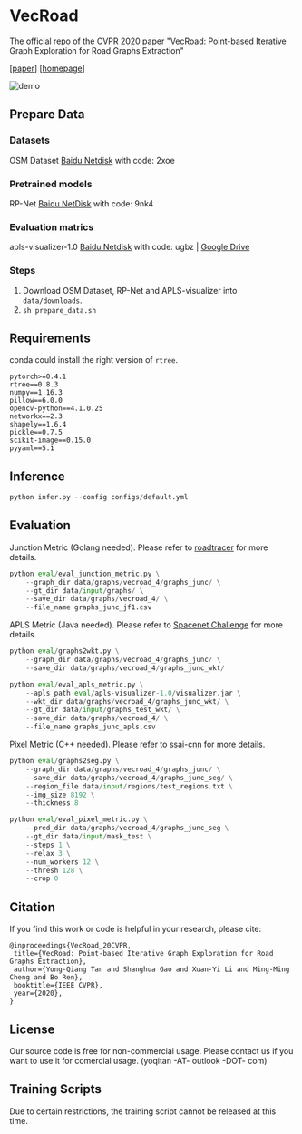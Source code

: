 # VecRoad

The official repo of the CVPR 2020 paper "VecRoad: Point-based Iterative Graph Exploration for Road Graphs Extraction"

\[[paper](http://openaccess.thecvf.com/content_CVPR_2020/papers/Tan_VecRoad_Point-Based_Iterative_Graph_Exploration_for_Road_Graphs_Extraction_CVPR_2020_paper.pdf)\] \[[homepage](https://mmcheng.net/vecroad)\]

![demo](demo.jpg)

## Prepare Data

### Datasets

OSM Dataset [Baidu Netdisk](https://pan.baidu.com/s/127Bx28LMQC4X4m5rNvRWcA) with code: 2xoe

### Pretrained models

RP-Net [Baidu NetDisk](https://pan.baidu.com/s/15Qloov4cuJCQPDSYcv9G8w)
with code: 9nk4

### Evaluation matrics

apls-visualizer-1.0 [Baidu Netdisk](https://pan.baidu.com/s/1xm_FDxJE81KEGbTW8-suJQ) with code: ugbz | [Google Drive](https://drive.google.com/file/d/1rwbj_o-ELBfruPZuVkCnEQxAX2-Pz5DX/view?usp=sharing)

### Steps

1. Download OSM Dataset, RP-Net and APLS-visualizer into `data/downloads`.
2. `sh prepare_data.sh`

## Requirements

conda could install the right version of `rtree`.

``` requirements
pytorch>=0.4.1
rtree==0.8.3
numpy==1.16.3
pillow==6.0.0
opencv-python==4.1.0.25
networkx==2.3
shapely==1.6.4
pickle==0.7.5
scikit-image==0.15.0
pyyaml==5.1
```

## Inference

``` python
python infer.py --config configs/default.yml
```

## Evaluation

Junction Metric (Golang needed). Please refer to [roadtracer](https://github.com/mitroadmaps/roadtracer) for more details.

``` python
python eval/eval_junction_metric.py \
    --graph_dir data/graphs/vecroad_4/graphs_junc/ \
    --gt_dir data/input/graphs/ \
    --save_dir data/graphs/vecroad_4/ \
    --file_name graphs_junc_jf1.csv
```

APLS Metric (Java needed). Please refer to [Spacenet Challenge](https://github.com/SpaceNetChallenge) for more details.

``` python
python eval/graphs2wkt.py \
    --graph_dir data/graphs/vecroad_4/graphs_junc/ \
    --save_dir data/graphs/vecroad_4/graphs_junc_wkt/

python eval/eval_apls_metric.py \
    --apls_path eval/apls-visualizer-1.0/visualizer.jar \
    --wkt_dir data/graphs/vecroad_4/graphs_junc_wkt/ \
    --gt_dir data/input/graphs_test_wkt/ \
    --save_dir data/graphs/vecroad_4/ \
    --file_name graphs_junc_apls.csv
```

Pixel Metric (C++ needed). Please refer to [ssai-cnn](https://github.com/mitmul/ssai-cnn) for more details.

``` python
python eval/graphs2seg.py \
    --graph_dir data/graphs/vecroad_4/graphs_junc/ \
    --save_dir data/graphs/vecroad_4/graphs_junc_seg/ \
    --region_file data/input/regions/test_regions.txt \
    --img_size 8192 \
    --thickness 8

python eval/eval_pixel_metric.py \
    --pred_dir data/graphs/vecroad_4/graphs_junc_seg \
    --gt_dir data/input/mask_test \
    --steps 1 \
    --relax 3 \
    --num_workers 12 \
    --thresh 128 \
    --crop 0
```


## Citation

If you find this work or code is helpful in your research, please cite:
```
@inproceedings{VecRoad_20CVPR,
 title={VecRoad: Point-based Iterative Graph Exploration for Road Graphs Extraction},
 author={Yong-Qiang Tan and Shanghua Gao and Xuan-Yi Li and Ming-Ming Cheng and Bo Ren},
 booktitle={IEEE CVPR},
 year={2020},
}
```

## License

Our source code is free for non-commercial usage.
Please contact us if you want to use it for comercial usage.
(yoqitan -AT- outlook -DOT- com)

## Training Scripts

Due to certain restrictions, the training script cannot be released at this time.
